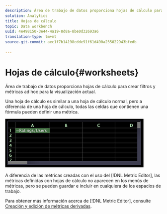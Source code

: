 ```yaml
---
description: Área de trabajo de datos proporciona hojas de cálculo para crear filtros y métricas ad hoc para la visualización actual.
solution: Analytics
title: Hojas de cálculo
topic: Data workbench
uuid: 4e498150-3e44-4a19-8d8a-8be0d32693a6
translation-type: tm+mt
source-git-commit: aec1f7b14198cdde91f61d490a235022943bfedb

---
```



# Hojas de cálculo{#worksheets}

Área de trabajo de datos proporciona hojas de cálculo para crear filtros y métricas ad hoc para la visualización actual.

Una hoja de cálculo es similar a una hoja de cálculo normal, pero a diferencia de una hoja de cálculo, todas las celdas que contienen una fórmula pueden definir una métrica.

![](assets/vis_Worksheet_TextAndFormula.png)

A diferencia de las métricas creadas con el uso del [!DNL Metric Editor], las métricas definidas con hojas de cálculo no aparecen en los menús de métricas, pero se pueden guardar e incluir en cualquiera de los espacios de trabajo.

Para obtener más información acerca de [!DNL Metric Editor], consulte [Creación y edición de métricas derivadas](../../../../home/c-get-started/c-admin-intrf/c-prof-mgr/c-drvd-mtrcs.md#concept-e41723b342a849309874b26232224a40).
